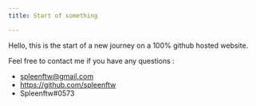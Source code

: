 ```yaml
---
title: Start of something

---
```

Hello, this is the start of a new journey on a 100% github hosted website.

Feel free to contact me if you have any questions :

- spleenftw@gmail.com <br>
- https://github.com/spleenftw <br>
- Spleenftw#0573